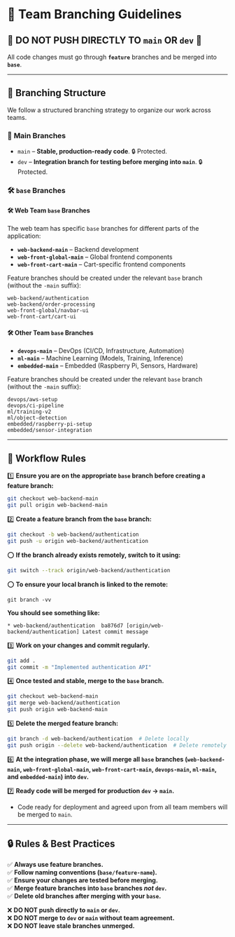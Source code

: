 # 🚀 Team Branching Guidelines

## 🔴 DO NOT PUSH DIRECTLY TO `main` OR `dev` 🚫
All code changes must go through **`feature`** branches and be merged into **`base`**.

---

## 📂 Branching Structure
We follow a structured branching strategy to organize our work across teams.

### 🌳 **Main Branches**
- `main` – **Stable, production-ready code**. 🔒 Protected.
- `dev` – **Integration branch for testing before merging into `main`**. 🔒 Protected.

### 🛠 **`base` Branches**

#### 🛠 **Web Team `base` Branches**
The web team has specific `base` branches for different parts of the application:
- **`web-backend-main`** – Backend development
- **`web-front-global-main`** – Global frontend components
- **`web-front-cart-main`** – Cart-specific frontend components

Feature branches should be created under the relevant `base` branch (without the `-main` suffix):
```
web-backend/authentication
web-backend/order-processing
web-front-global/navbar-ui
web-front-cart/cart-ui
```

#### 🛠 **Other Team `base` Branches**
- **`devops-main`** – DevOps (CI/CD, Infrastructure, Automation)
- **`ml-main`** – Machine Learning (Models, Training, Inference)
- **`embedded-main`** – Embedded (Raspberry Pi, Sensors, Hardware)

Feature branches should be created under the relevant `base` branch (without the `-main` suffix):
```
devops/aws-setup
devops/ci-pipeline
ml/training-v2
ml/object-detection
embedded/raspberry-pi-setup
embedded/sensor-integration
```

---

## 📜 Workflow Rules

1️⃣ **Ensure you are on the appropriate `base` branch before creating a feature branch:**
```sh
git checkout web-backend-main
git pull origin web-backend-main
```

2️⃣ **Create a feature branch from the `base` branch:**
```sh
git checkout -b web-backend/authentication
git push -u origin web-backend/authentication
```
⭕ **If the branch already exists remotely, switch to it using:**
```sh
git switch --track origin/web-backend/authentication
```
⭕ **To ensure your local branch is linked to the remote:**
```
git branch -vv
```
**You should see something like:**
```
* web-backend/authentication  ba876d7 [origin/web-backend/authentication] Latest commit message
```
3️⃣ **Work on your changes and commit regularly.**
```sh
git add .
git commit -m "Implemented authentication API"
```

4️⃣ **Once tested and stable, merge to the `base` branch.**
```sh
git checkout web-backend-main
git merge web-backend/authentication
git push origin web-backend-main
```

5️⃣ **Delete the merged feature branch:**
```sh
git branch -d web-backend/authentication  # Delete locally
git push origin --delete web-backend/authentication  # Delete remotely
```

6️⃣ **At the integration phase, we will merge all `base` branches (`web-backend-main`, `web-front-global-main`, `web-front-cart-main`, `devops-main`, `ml-main`, and `embedded-main`) into `dev`.**

7️⃣ **Ready code will be merged for production `dev` → `main`.**
- Code ready for deployment and agreed upon from all team members will be merged to `main`.

---

## 🔒 Rules & Best Practices

✅ **Always use feature branches.**  
✅ **Follow naming conventions (`base/feature-name`).**  
✅ **Ensure your changes are tested before merging.**  
✅ **Merge feature branches into `base` branches *not* `dev`.**  
✅ **Delete old branches after merging with your `base`.**  

❌ **DO NOT push directly to `main` or `dev`.**  
❌ **DO NOT merge to `dev` or `main` without team agreement.**  
❌ **DO NOT leave stale branches unmerged.**  


